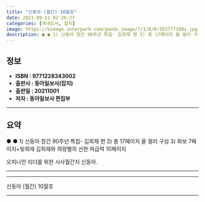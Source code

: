 ```yaml
---
title: "신동아 (월간) 10월호"
date: 2021-09-11 02:26:27
categories: [국내도서, 잡지]
image: https://bimage.interpark.com/goods_image/7/1/8/0/353777180s.jpg
description: ● ● 1) 신동아 창간 90주년 특집- 김희재 편 2) 총 17페이지 올 컬러 구성 3) 화보 7페이지+빛희재 김희재와 희랑별의 선한 파급력 10페이지 오피니언 리더를 위한 시사월간지 신동아.
---
```


## **정보**

- **ISBN : 9771228343002**
- **출판사 : 동아일보사(잡지)**
- **출판일 : 20211001**
- **저자 : 동아일보사 편집부**

------



## **요약**

●  ●  1) 신동아 창간 90주년 특집- 김희재 편
2) 총 17페이지 올 컬러 구성
3) 화보 7페이지+빛희재 김희재와 희랑별의 선한 파급력 10페이지

오피니언 리더를 위한 시사월간지 신동아.

------



------


신동아 (월간) 10월호 

------



